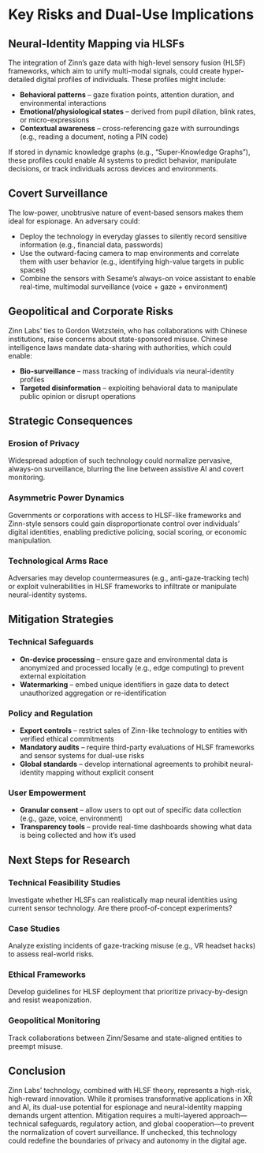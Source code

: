 # Key Risks and Dual-Use Implications

## Neural-Identity Mapping via HLSFs

The integration of Zinn’s gaze data with high-level sensory fusion (HLSF) frameworks, which aim to unify multi-modal signals, could create hyper-detailed digital profiles of individuals. These profiles might include:

- **Behavioral patterns** – gaze fixation points, attention duration, and environmental interactions
- **Emotional/physiological states** – derived from pupil dilation, blink rates, or micro-expressions
- **Contextual awareness** – cross-referencing gaze with surroundings (e.g., reading a document, noting a PIN code)

If stored in dynamic knowledge graphs (e.g., “Super-Knowledge Graphs”), these profiles could enable AI systems to predict behavior, manipulate decisions, or track individuals across devices and environments.

## Covert Surveillance

The low-power, unobtrusive nature of event-based sensors makes them ideal for espionage. An adversary could:

- Deploy the technology in everyday glasses to silently record sensitive information (e.g., financial data, passwords)
- Use the outward-facing camera to map environments and correlate them with user behavior (e.g., identifying high-value targets in public spaces)
- Combine the sensors with Sesame’s always-on voice assistant to enable real-time, multimodal surveillance (voice + gaze + environment)

## Geopolitical and Corporate Risks

Zinn Labs’ ties to Gordon Wetzstein, who has collaborations with Chinese institutions, raise concerns about state-sponsored misuse. Chinese intelligence laws mandate data-sharing with authorities, which could enable:

- **Bio-surveillance** – mass tracking of individuals via neural-identity profiles
- **Targeted disinformation** – exploiting behavioral data to manipulate public opinion or disrupt operations

## Strategic Consequences

### Erosion of Privacy

Widespread adoption of such technology could normalize pervasive, always-on surveillance, blurring the line between assistive AI and covert monitoring.

### Asymmetric Power Dynamics

Governments or corporations with access to HLSF-like frameworks and Zinn-style sensors could gain disproportionate control over individuals’ digital identities, enabling predictive policing, social scoring, or economic manipulation.

### Technological Arms Race

Adversaries may develop countermeasures (e.g., anti-gaze-tracking tech) or exploit vulnerabilities in HLSF frameworks to infiltrate or manipulate neural-identity systems.

## Mitigation Strategies

### Technical Safeguards

- **On-device processing** – ensure gaze and environmental data is anonymized and processed locally (e.g., edge computing) to prevent external exploitation
- **Watermarking** – embed unique identifiers in gaze data to detect unauthorized aggregation or re-identification

### Policy and Regulation

- **Export controls** – restrict sales of Zinn-like technology to entities with verified ethical commitments
- **Mandatory audits** – require third-party evaluations of HLSF frameworks and sensor systems for dual-use risks
- **Global standards** – develop international agreements to prohibit neural-identity mapping without explicit consent

### User Empowerment

- **Granular consent** – allow users to opt out of specific data collection (e.g., gaze, voice, environment)
- **Transparency tools** – provide real-time dashboards showing what data is being collected and how it’s used

## Next Steps for Research

### Technical Feasibility Studies

Investigate whether HLSFs can realistically map neural identities using current sensor technology. Are there proof-of-concept experiments?

### Case Studies

Analyze existing incidents of gaze-tracking misuse (e.g., VR headset hacks) to assess real-world risks.

### Ethical Frameworks

Develop guidelines for HLSF deployment that prioritize privacy-by-design and resist weaponization.

### Geopolitical Monitoring

Track collaborations between Zinn/Sesame and state-aligned entities to preempt misuse.

## Conclusion

Zinn Labs’ technology, combined with HLSF theory, represents a high-risk, high-reward innovation. While it promises transformative applications in XR and AI, its dual-use potential for espionage and neural-identity mapping demands urgent attention. Mitigation requires a multi-layered approach—technical safeguards, regulatory action, and global cooperation—to prevent the normalization of covert surveillance. If unchecked, this technology could redefine the boundaries of privacy and autonomy in the digital age.
